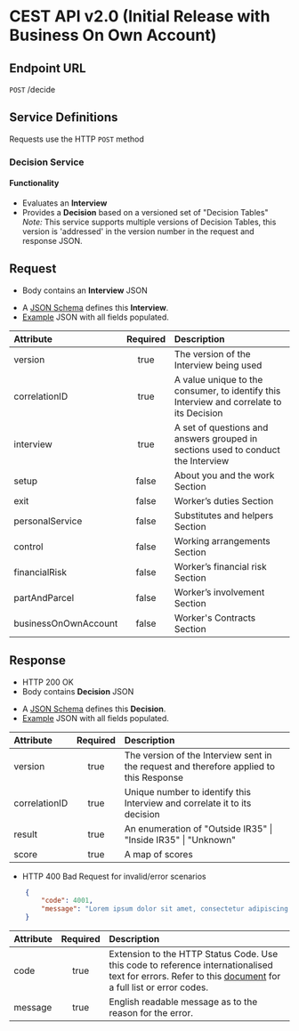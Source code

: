 
# CEST API v2.0 (Initial Release with Business On Own Account)

## Endpoint URL
`POST` /decide

## Service Definitions

Requests use the HTTP `POST` method

### Decision Service

#### Functionality

* Evaluates an __Interview__
* Provides a __Decision__ based on a versioned set of "Decision Tables" _Note:_ This service supports multiple versions of Decision Tables, this version is 'addressed' in the version number in the request and response JSON. 


## Request

* Body contains an __Interview__ JSON
- A [JSON Schema](../test/resources/schema/2.0/off-payroll-request-schema.json) defines this __Interview__.
- [Example](../test/resources/schema/2.0/off-payroll-request-sample.json) JSON with all fields populated.


| Attribute        | Required           | Description                                                          |
| :----------------|:------------------:| :--------------------------------------------------------------------|
| version          | true               | The version of the Interview being used |
| correlationID    | true               | A value unique to the consumer, to identify this Interview and correlate to its Decision|
| interview        | true               | A set of questions and answers grouped in sections used to conduct the Interview |
| setup            | false              | About you and the work Section |
| exit             | false              | Worker’s duties Section |
| personalService  | false              | Substitutes and helpers Section |
| control          | false              | Working arrangements Section |
| financialRisk    | false              | Worker’s financial risk Section |
| partAndParcel    | false              | Worker’s involvement Section |
| businessOnOwnAccount | false          | Worker's Contracts Section |


## Response

* HTTP 200 OK
* Body contains __Decision__ JSON
- A [JSON Schema](../test/resources/schema/2.0/off-payroll-response-schema.json) defines this __Decision__.
- [Example](../test/resources/schema/2.0/off-payroll-response-sample.json) JSON with all fields populated.


| Attribute            | Required           | Description                                                                                                    |
| :------------------- |:------------------:| :--------------------------------------------------------------------------------------------------------------|
| version              | true               | The version of the Interview sent in the request and therefore applied to this Response                      |
| correlationID        | true               | Unique number to identify this Interview and correlate it to its  decision |
| result               | true               | An enumeration of "Outside IR35" &#124; "Inside IR35" &#124; "Unknown"|
| score                | true               | A map of scores  |


* HTTP 400 Bad Request for invalid/error scenarios

```json
	{
		"code": 4001,
		"message": "Lorem ipsum dolor sit amet, consectetur adipiscing elit"
	}
```

| Attribute         | Required           | Description                                                                                                 |
| :-----------------|:------------------:| :-----------------------------------------------------------------------------------------------------------|
| code              | true               | Extension to the HTTP Status Code. Use this code to reference internationalised text for errors. Refer to this [document](errors.md) for a full list or error codes. |
| message           | true               | English readable message as to the reason for the error.                                                    |

